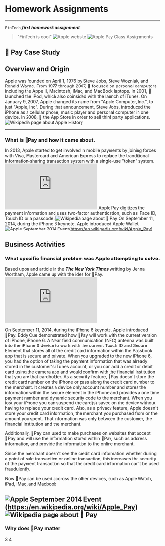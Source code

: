 # Homework Assignments
---
`FinTech`
**_first homework assignment_**
> "FinTech is cool"
![Apple website](https://www.apple.com/apple-pay)
![Apple Pay](https://www.apple.com/v/apple-pay/m/images/overview/og__dq5nejr4bg02_image.png?202104271227)
Class Assignments

 Pay Case Study
---
## Overview and Origin
Apple was founded on April 1, 1976 by Steve Jobs, Steve Wozniak, and Ronald Wayne. From 1977 through 2007,  focused on personal computers including the Appe II, Macintosh, iMac, and MacBook laptops. In 2001,  launched the iPod, which also coinsided with the launch of iTunes. On January 9, 2007, Apple changed its name from "Apple Computer, Inc.", to just "Apple, Inc". During that announcement, Steve Jobs, introduced the iPhone as a cellular phone, music player and personal computer in one device. In 2008,  the App Store in order to sell third party applications.
![Wikipedia page about Apple History](https://en.wikipedia.org/wiki/History_of_Apple_Inc.)

---
###  What is Pay and how it came about.
In 2013, Apple started to get involved in mobile payments by joining forces with Visa, Mastercard and American Express to replace the tranditional information-sharing transaction system with a single-use "token" system.
![Yahoo Finance brief history about Apple Pay](https://finance.yahoo.com/news/brief-history-apple-apos-payment-182700212.html)
Apple Pay digitizes the payment information and uses two-factor authentication, such as, Face ID, Touch ID or a passcode.
![Wikipedia page about  Pay](https://en.wikipedia.org/wiki/Apple_Pay)
On September 11, 2014, during the iPhone 6 keynote. Apple introduced Apple Wallet. 
![Apple September 2014 Event](https://www.youtube.com/watch?v=38IqQpwPe7s)(https://en.wikipedia.org/wiki/Apple_Pay)

## Business Activities

### What specific financial problem was Apple attempting to solve.
Based upon and article in the **_The New York Times_** writting by Jenna Wortham, Apple came up with the idea for Pay. 
![Mobile Wallet Article referenced during  keynote](https://www.nytimes.com/2013/07/28/technology/im-still-waiting-for-my-phone-to-become-my-wallet.html)

On September 11, 2014, during the iPhone 6 keynote. Apple introduced Pay. Eddy Cue demonstrated how Pay will work with the current version of iPhone, iPhone 6. A Near field communication (NFC) antenna was built into the iPhone 6 device to work with the current Touch ID and Secure Element that stores all of the credit card information within the Passbook app that is secure and private. When you upgraded to the new iPhone 6, you had the option of taking the payment information that was already stored in the customer's iTunes account, or you can add a credit or debit card using the camera app and would confirm with the financial institution that you are that cardholder. As a security feature, Pay doesn't store the credit card number on the iPhone or pass along the credit card number to the merchant. It creates a device only account number and stores the information within the secure element in the iPhone and provides a one time payment number and dynamic security code to the merchant. When you lost your iPhone you can suspend the card(s) saved on the device without having to replace your credit card. Also, as a privacy feature, Apple doesn't store your credit card information, the merchant you purchased from or the amount you spent. That information was only between the customer, the financial institution and the merchant.

Additionally, Pay can used to make purchases on websites that accept Pay and will use the information stored within Pay, such as address information, and provide the information to the online merchant.

Since the merchant doesn't see the credit card information whether during a point of sale transaction or online transaction, this increases the security of the payment transaction so that the credit card information can't be used fraudulently.

Now Pay can be used accross the other devices, such as Apple Watch, iPad, iMac, and Macbook

![Apple September 2014 Event](https://www.youtube.com/watch?v=38IqQpwPe7s)(https://en.wikipedia.org/wiki/Apple_Pay)
![Wikipedia page about  Pay](https://en.wikipedia.org/wiki/Apple_Pay)
---
### Why does Pay matter
3
4